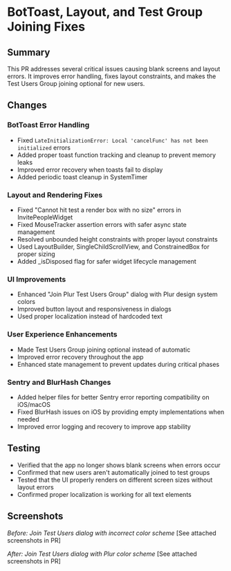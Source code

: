# BotToast, Layout, and Test Group Joining Fixes

## Summary
This PR addresses several critical issues causing blank screens and layout errors. It improves error handling, fixes layout constraints, and makes the Test Users Group joining optional for new users.

## Changes

### BotToast Error Handling
- Fixed `LateInitializationError: Local 'cancelFunc' has not been initialized` errors
- Added proper toast function tracking and cleanup to prevent memory leaks
- Improved error recovery when toasts fail to display
- Added periodic toast cleanup in SystemTimer

### Layout and Rendering Fixes
- Fixed "Cannot hit test a render box with no size" errors in InvitePeopleWidget
- Fixed MouseTracker assertion errors with safer async state management
- Resolved unbounded height constraints with proper layout constraints
- Used LayoutBuilder, SingleChildScrollView, and ConstrainedBox for proper sizing
- Added _isDisposed flag for safer widget lifecycle management

### UI Improvements
- Enhanced "Join Plur Test Users Group" dialog with Plur design system colors
- Improved button layout and responsiveness in dialogs
- Used proper localization instead of hardcoded text

### User Experience Enhancements
- Made Test Users Group joining optional instead of automatic
- Improved error recovery throughout the app
- Enhanced state management to prevent updates during critical phases

### Sentry and BlurHash Changes
- Added helper files for better Sentry error reporting compatibility on iOS/macOS
- Fixed BlurHash issues on iOS by providing empty implementations when needed
- Improved error logging and recovery to improve app stability

## Testing
- Verified that the app no longer shows blank screens when errors occur
- Confirmed that new users aren't automatically joined to test groups
- Tested that the UI properly renders on different screen sizes without layout errors
- Confirmed proper localization is working for all text elements

## Screenshots
*Before: Join Test Users dialog with incorrect color scheme*
[See attached screenshots in PR]

*After: Join Test Users dialog with Plur color scheme*
[See attached screenshots in PR]